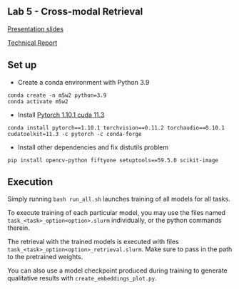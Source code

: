 ## Lab 5 - Cross-modal Retrieval

[Presentation slides](https://docs.google.com/presentation/d/1gfIFUH8qz5ue8yad1Zp9mZdpseCHdp4RkYCZdrdq--A/edit?usp=sharing)

[Technical Report](https://www.overleaf.com/read/wczvtbgkzmtz)


## Set up

- Create a conda environment with Python 3.9
```
conda create -n m5w2 python=3.9
conda activate m5w2
```

- Install [Pytorch 1.10.1 cuda 11.3](https://pytorch.org/get-started/previous-versions/)
```
conda install pytorch==1.10.1 torchvision==0.11.2 torchaudio==0.10.1 cudatoolkit=11.3 -c pytorch -c conda-forge
```

- Install other dependencies and fix distutils problem
```
pip install opencv-python fiftyone setuptools==59.5.0 scikit-image
```


## Execution


Simply running `bash run_all.sh` launches training of all models for all tasks.

To execute training of each particular model, you may use the files named `task_<task>_option<option>.slurm` individually, or the python commands therein.

The retrieval with the trained models is executed with files `task_<task>_option<option>_retrieval.slurm`. Make sure to pass in the path to the pretrained weights.

You can also use a model checkpoint produced during training to generate qualitative results with `create_embeddings_plot.py`.

